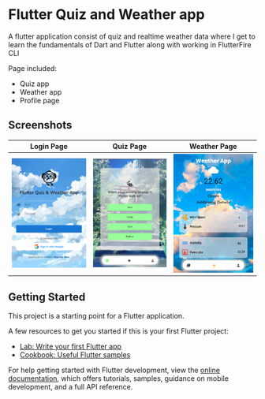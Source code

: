 # __Flutter Quiz and Weather app__

A flutter application consist of quiz and realtime weather data where I get to learn the fundamentals of Dart and Flutter along with working in FlutterFire CLI 

Page included:
- Quiz app
- Weather app
- Profile page

## __Screenshots__
Login Page | Quiz Page | Weather Page
:---------:|:---------:|:---------:
<img src="assets/image/login.png" width="300px"> | <img src="assets/image/quiz.png" alt="quiz page" width="300px">|<img src="assets/image/weather.png" alt="weather page" width="300px">

## Getting Started

This project is a starting point for a Flutter application.

A few resources to get you started if this is your first Flutter project:

- [Lab: Write your first Flutter app](https://docs.flutter.dev/get-started/codelab)
- [Cookbook: Useful Flutter samples](https://docs.flutter.dev/cookbook)

For help getting started with Flutter development, view the
[online documentation](https://docs.flutter.dev/), which offers tutorials,
samples, guidance on mobile development, and a full API reference.
